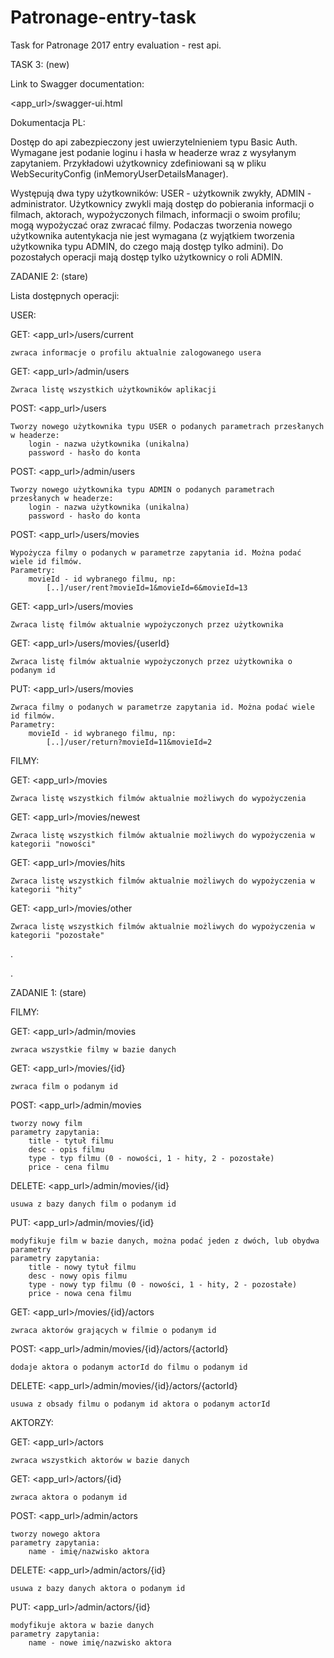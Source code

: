 # Patronage-entry-task

Task for Patronage 2017 entry evaluation - rest api.

TASK 3: (new)

Link to Swagger documentation:

<app_url>/swagger-ui.html


Dokumentacja PL:

Dostęp do api zabezpieczony jest uwierzytelnieniem typu Basic Auth. Wymagane jest podanie loginu i hasła w headerze wraz
z wysyłanym zapytaniem. Przykładowi użytkownicy zdefiniowani są w pliku WebSecurityConfig (inMemoryUserDetailsManager).

Występują dwa typy użytkowników: USER - użytkownik zwykły, ADMIN - administrator. Użytkownicy zwykli mają dostęp do pobierania
informacji o filmach, aktorach, wypożyczonych filmach, informacji o swoim profilu; mogą wypożyczać oraz zwracać filmy.
Podaczas tworzenia nowego użytkownika autentykacja nie jest wymagana (z wyjątkiem tworzenia użytkownika typu ADMIN, do 
czego mają dostęp tylko admini).
Do pozostałych operacji mają dostęp tylko użytkownicy o roli ADMIN.


ZADANIE 2: (stare)


Lista dostępnych operacji:

USER:

GET: <app_url>/users/current

    zwraca informacje o profilu aktualnie zalogowanego usera
    
GET: <app_url>/admin/users

    Zwraca listę wszystkich użytkowników aplikacji
    
POST: <app_url>/users
    
    Tworzy nowego użytkownika typu USER o podanych parametrach przesłanych w headerze:
        login - nazwa użytkownika (unikalna)
        password - hasło do konta

POST: <app_url>/admin/users

    Tworzy nowego użytkownika typu ADMIN o podanych parametrach przesłanych w headerze:
        login - nazwa użytkownika (unikalna)
        password - hasło do konta
        
POST: <app_url>/users/movies

    Wypożycza filmy o podanych w parametrze zapytania id. Można podać wiele id filmów.
    Parametry:
        movieId - id wybranego filmu, np:
            [..]/user/rent?movieId=1&movieId=6&movieId=13

GET: <app_url>/users/movies

    Zwraca listę filmów aktualnie wypożyczonych przez użytkownika
    
GET: <app_url>/users/movies/{userId}

    Zwraca listę filmów aktualnie wypożyczonych przez użytkownika o podanym id
    
PUT: <app_url>/users/movies

    Zwraca filmy o podanych w parametrze zapytania id. Można podać wiele id filmów.
    Parametry:
        movieId - id wybranego filmu, np:
            [..]/user/return?movieId=11&movieId=2


FILMY:

GET: <app_url>/movies

    Zwraca listę wszystkich filmów aktualnie możliwych do wypożyczenia
    
GET: <app_url>/movies/newest

    Zwraca listę wszystkich filmów aktualnie możliwych do wypożyczenia w kategorii "nowości"

GET: <app_url>/movies/hits

    Zwraca listę wszystkich filmów aktualnie możliwych do wypożyczenia w kategorii "hity"

GET: <app_url>/movies/other

    Zwraca listę wszystkich filmów aktualnie możliwych do wypożyczenia w kategorii "pozostałe"

.

.

ZADANIE 1: (stare)

FILMY:


GET: <app_url>/admin/movies

    zwraca wszystkie filmy w bazie danych

GET: <app_url>/movies/{id}

    zwraca film o podanym id

POST: <app_url>/admin/movies

    tworzy nowy film
    parametry zapytania:
        title - tytuł filmu
        desc - opis filmu
        type - typ filmu (0 - nowości, 1 - hity, 2 - pozostałe)
        price - cena filmu

DELETE: <app_url>/admin/movies/{id}

    usuwa z bazy danych film o podanym id

PUT: <app_url>/admin/movies/{id}

    modyfikuje film w bazie danych, można podać jeden z dwóch, lub obydwa parametry
    parametry zapytania:
        title - nowy tytuł filmu
        desc - nowy opis filmu
        type - nowy typ filmu (0 - nowości, 1 - hity, 2 - pozostałe)
        price - nowa cena filmu

GET: <app_url>/movies/{id}/actors

    zwraca aktorów grających w filmie o podanym id

POST: <app_url>/admin/movies/{id}/actors/{actorId}

    dodaje aktora o podanym actorId do filmu o podanym id

DELETE: <app_url>/admin/movies/{id}/actors/{actorId}

    usuwa z obsady filmu o podanym id aktora o podanym actorId




AKTORZY:


GET: <app_url>/actors

    zwraca wszystkich aktorów w bazie danych

GET: <app_url>/actors/{id}

    zwraca aktora o podanym id

POST: <app_url>/admin/actors

    tworzy nowego aktora
    parametry zapytania:
        name - imię/nazwisko aktora

DELETE: <app_url>/admin/actors/{id}

    usuwa z bazy danych aktora o podanym id

PUT: <app_url>/admin/actors/{id}

    modyfikuje aktora w bazie danych
    parametry zapytania:
        name - nowe imię/nazwisko aktora